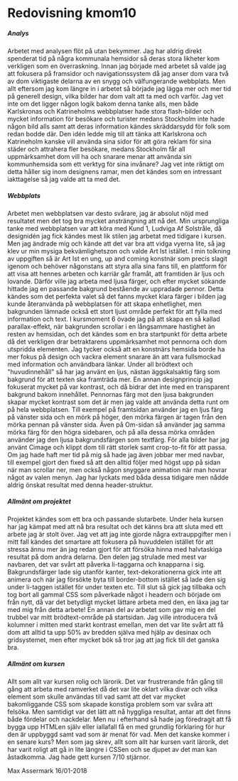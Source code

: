 ---
---
Redovisning kmom10
=========================
<h5>Analys</h5>
Arbetet med analysen flöt på utan bekymmer. Jag har aldrig direkt spenderat tid på några kommunala hemsidor så deras stora likheter kom verkligen som en överraskning. Innan jag började med arbetet så valde jag att fokusera på framsidor och navigationssystem då jag anser dom vara två av dom viktigaste delarna av en snygg och välfungerande webbplats. Men allt eftersom jag kom längre in i arbetet så började jag lägga mer och mer tid på generell design, vilka bilder har dom valt att ta med och varför. Jag vet inte om det ligger någon logik bakom denna tanke alls, men både Karlskronas och Katrineholms webbplatser hade stora flash-bilder och mycket information för besökare och turister medans Stockholm inte hade någon bild alls samt att deras information kändes skräddarsydd för folk som redan bodde där. Den idén ledde mig till att tänka att Karlskrona och Katrineholm kanske vill använda sina sidor för att göra reklam för sina städer och attrahera fler besökare, medans Stockholm får all uppmärksamhet dom vill ha och snarare menar att använda sin kommunhemsida som ett verktyg för sina invånare? Jag vet inte riktigt om detta håller sig inom designens ramar, men det kändes som en intressant iakttagelse så jag valde att ta med det.

<h5>Webbplats</h5>
Arbetet men webbplatsen var desto svårare, jag är absolut nöjd med resultatet men det tog bra mycket ansträngning att nå det. Min ursprungliga tanke med webbplatsen var att köra med Kund 1, Ludviga Af Solstråle, då designidén jag fick kändes mest lik stilen jag arbetat med tidigare i kursen. Men jag ändrade mig och kände att det var bra att vidga vyerna lite, så jag klev ur min mysiga bekvämlighetszon och valde Art Ist istället. I min tolkning av uppgiften så är Art Ist en ung, up and coming konstnär som precis slagit igenom och behöver någonstans att styra alla sina fans till, en plattform för att visa att hennes arbeten och karriär går framåt, att framtiden är ljus och lovande. Därför ville jag arbeta med ljusa färger, och efter mycket sökande hittade jag en passande bakgrund bestående av uppradade pennor. Detta kändes som det perfekta valet så det fanns mycket klara färger i bilden jag kunde återanvända på webbplatsen för att skapa enhetlighet, men bakgrunden lämnade också ett stort ljust område perfekt för att fylla med information och text. I kursmoment 6 övade jag på att skapa en så kallad parallax-effekt, när bakgrunden scrollar i en långsammare hastighet än resten av hemsidan, och det kändes som en bra startpunkt för detta arbete då det verkligen drar betraktarens uppmärksamhet mot pennorna och dom utspridda elementen. Jag tycker också att en konstnärs hemsida borde ha mer fokus på design och vackra element snarare än att vara fullsmockad med information och användbara länkar. Under all brödtext och "huvudinnehåll" så har jag använt en ljus, nästan äggskalsaktig färg som bakgrund för att texten ska framträda mer. En annan designprincip jag fokuserat mycket på var kontrast, och då bidrar det inte med en transparent bakgrund bakom innehållet. Pennornas färg mot den ljusa bakgrunden skapar mycket kontrast som det är men jag valde att använda detta runt om på hela webbplatsen. Till exempel på framtsidan använder jag en ljus färg på vänster sida och en mörk på höger, den mörka färgen är tagen från den mörka pennan på vänster sida. Även på Om-sidan så använder jag samma mörka färg för den högra sidebaren, och på alla dessa mörka områden använder jag den ljusa bakgrundsfärgen som textfärg. För alla bilder har jag använt Cimage och klippt dom till rätt storlek samt crop-to-fit för att passa. Om jag hade haft mer tid på mig så hade jag även jobbar mer med navbar, till exempel gjort den fixed så att den alltid följer med högst upp på sidan när man scrollar ner, men också någon snyggare animation när man hovrar något av valen menyn. Jag har lyckats med båda dessa tidigare men nådde aldrig önskat resultat med denna header-struktur.

<h5>Allmänt om projektet</h5>
Projektet kändes som ett bra och passande slutarbete. Under hela kursen har jag kämpat med att nå bra resultat och det känns bra att sluta med ett arbete jag är stolt över. Jag vet att jag inte gjorde några extrauppgifter men i mitt fall kändes det smartare att fokusera på huvuddelen istället för att stressa ännu mer än jag redan gjort för att försöka hinna med halvtaskiga resultat på dom andra delarna. Den delen jag strulade med mest var navbaren, det var svårt att påverka li-taggarna och knapparna i sig. Bakgrundsfärger lade sig utanför kanter, text-dekorationerna gick inte att animera och när jag försökte byta till border-bottom istället så lade den sig under li-taggen istället för under texten etc. Till slut så gick jag tillbaka och tog bort all gammal CSS som påverkade något i headern och började om från nytt, då var det betydligt mycket lättare arbeta med den, en läxa jag tar med mig från detta arbete! En annan del av arbetet som gav mig en del trubbel var mitt brödtext-område på startsidan. Jag ville introducera två kolumner i mitten med starkt kontrast emellan, men det var lite svårt att få dom att alltid ta upp 50% av bredden själva med hjälp av desinax och gridsystemet, men efter mycket bök så tror jag att jag fick till det ganska bra.

<h5>Allmänt om kursen</h5>
Allt som allt var kursen rolig och lärorik. Det var frustrerande från gång till gång att arbeta med ramverket då det var lite oklart vilka divar och vilka element som skulle användas till vad samt att det var mycket bakomliggande CSS som skapade konstiga problem som var svåra att felsöka. Men samtidigt var det lätt att nå hyggliga resultat, antar att det finns både fördelar och nackdelar. Men nu i efterhand så hade jag föredragit att få bygga upp HTMLen själv eller iallafall få en med grundlig förklaring för hur den är uppbyggd samt vad som är menat för vad. Men det kanske kommer i en senare kurs? Men som jag skrev, allt som allt har kursen varit lärorik, det har varit roligt att gå in lite längre i CSSen och se djupet av det man kan åstadkomma. Jag hade gett kursen 7/10 stjärnor.

Max Assermark 16/01-2018
